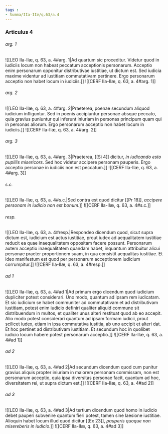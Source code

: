 ```yaml
---
tags : 
- Summa/IIa-IIæ/q.63/a.4
---
```


### Articulus 4

###### arg. 1
![[LEO IIa-IIæ, q. 63, a. 4#arg. 1|Ad quartum sic proceditur. Videtur quod in iudiciis locum non habeat peccatum acceptionis personarum. Acceptio enim personarum opponitur distributivae iustitiae, ut dictum est. Sed iudicia maxime videntur ad iustitiam commutativam pertinere. Ergo personarum acceptio non habet locum in iudiciis.]]
![[CERF IIa-IIæ, q. 63, a. 4#arg. 1]]

###### arg. 2
![[LEO IIa-IIæ, q. 63, a. 4#arg. 2|Praeterea, poenae secundum aliquod iudicium infliguntur. Sed in poenis accipiuntur personae absque peccato, quia gravius puniuntur qui inferunt iniuriam in personas principum quam qui in personas aliorum. Ergo personarum acceptio non habet locum in iudiciis.]]
![[CERF IIa-IIæ, q. 63, a. 4#arg. 2]]

###### arg. 3
![[LEO IIa-IIæ, q. 63, a. 4#arg. 3|Praeterea, [[Si 4]] dicitur, *in iudicando esto pupillis misericors*. Sed hoc videtur accipere personam pauperis. Ergo acceptio personae in iudiciis non est peccatum.]]
![[CERF IIa-IIæ, q. 63, a. 4#arg. 3]]

###### s.c.
![[LEO IIa-IIæ, q. 63, a. 4#s.c.|Sed contra est quod dicitur [[Pr 18]], *accipere personam in iudicio non est bonum*.]]
![[CERF IIa-IIæ, q. 63, a. 4#s.c.]]

###### resp.
![[LEO IIa-IIæ, q. 63, a. 4#resp.|Respondeo dicendum quod, sicut supra dictum est, iudicium est actus iustitiae, prout iudex ad aequalitatem iustitiae reducit ea quae inaequalitatem oppositam facere possunt. Personarum autem acceptio inaequalitatem quandam habet, inquantum attribuitur alicui personae praeter proportionem suam, in qua consistit aequalitas iustitiae. Et ideo manifestum est quod per personarum acceptionem iudicium corrumpitur.]]
![[CERF IIa-IIæ, q. 63, a. 4#resp.]]

###### ad 1
![[LEO IIa-IIæ, q. 63, a. 4#ad 1|Ad primum ergo dicendum quod iudicium dupliciter potest considerari. Uno modo, quantum ad ipsam rem iudicatam. Et sic iudicium se habet communiter ad commutativam et ad distributivam iustitiam, potest enim iudicio definiri qualiter aliquid commune sit distribuendum in multos, et qualiter unus alteri restituat quod ab eo accepit. Alio modo potest considerari quantum ad ipsam formam iudicii, prout scilicet iudex, etiam in ipsa commutativa iustitia, ab uno accipit et alteri dat. Et hoc pertinet ad distributivam iustitiam. Et secundum hoc in quolibet iudicio locum habere potest personarum acceptio.]]
![[CERF IIa-IIæ, q. 63, a. 4#ad 1]]

###### ad 2
![[LEO IIa-IIæ, q. 63, a. 4#ad 2|Ad secundum dicendum quod cum punitur gravius aliquis propter iniuriam in maiorem personam commissam, non est personarum acceptio, quia ipsa diversitas personae facit, quantum ad hoc, diversitatem rei, ut supra dictum est.]]
![[CERF IIa-IIæ, q. 63, a. 4#ad 2]]

###### ad 3
![[LEO IIa-IIæ, q. 63, a. 4#ad 3|Ad tertium dicendum quod homo in iudicio debet pauperi subvenire quantum fieri potest, tamen sine laesione iustitiae. Alioquin habet locum illud quod dicitur [[Ex 23]], *pauperis quoque non misereberis in iudicio*.]]
![[CERF IIa-IIæ, q. 63, a. 4#ad 3]]

